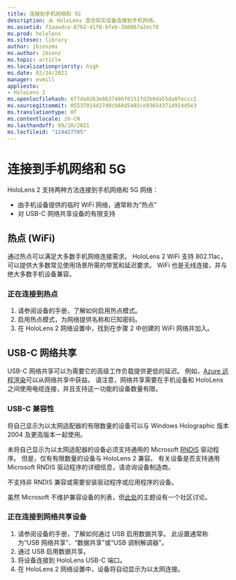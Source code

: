 ```yaml
---
title: 连接到手机网络和 5G
description: 从 HoloLens 混合现实设备连接到手机网络。
ms.assetid: f1aaadce-8762-41f8-bfeb-3b6067a2ec78
ms.prod: hololens
ms.sitesec: library
author: jbienzms
ms.author: jbienz
ms.topic: article
ms.localizationpriority: high
ms.date: 02/24/2021
manager: evmill
appliesto:
- HoloLens 2
ms.openlocfilehash: 6f7da0263e8637486f0151fd2b9da55da8feccc1
ms.sourcegitcommit: 05537014d27d9cb60d5485ce93654371d914d5e3
ms.translationtype: HT
ms.contentlocale: zh-CN
ms.lasthandoff: 09/10/2021
ms.locfileid: "124427705"
---
```

# <a name="connect-to-cellular-and-5g"></a>连接到手机网络和 5G

HoloLens 2 支持两种方法连接到手机网络和 5G 网络：

- 由手机设备提供的临时 WiFi 网络，通常称为“热点”
- 对 USB-C 网络共享设备的有限支持

## <a name="hotspot-wifi"></a>热点 (WiFi)

通过热点可以满足大多数手机网络连接需求。 HoloLens 2 WiFi 支持 802.11ac，可以提供大多数常见使用场景所需的带宽和延迟要求。 WiFi 也是无线连接，并与绝大多数手机设备兼容。

### <a name="connecting-to-a-hotspot"></a>正在连接到热点

1. 请参阅设备的手册，了解如何启用热点模式。
1. 启用热点模式，为网络提供名称和已知密码。
1. 在 HoloLens 2 网络设置中，找到在步骤 2 中创建的 WiFi 网络并加入。

## <a name="usb-c-tethering"></a>USB-C 网络共享

USB-C 网络共享可以为需要它的高级工作负载提供更低的延迟。 例如，[Azure 远程渲染](https://azure.microsoft.com/services/remote-rendering)可以从网络共享中获益。 请注意，网络共享需要在手机设备和 HoloLens 之间使用电缆连接，并且支持这一功能的设备数量有限。

### <a name="usb-c-compatibility"></a>USB-C 兼容性

将自己显示为以太网适配器的有限数量的设备可以与 Windows Holographic 版本 2004 及更高版本一起使用。

未将自己显示为以太网适配器的设备必须支持通用的 Microsoft [RNDIS](/windows-hardware/drivers/network/overview-of-remote-ndis--rndis-) 驱动程序。 但是，仅有有限数量的设备与 HoloLens 2 兼容。 有关设备是否支持通用 Microsoft RNDIS 驱动程序的详细信息，请咨询设备制造商。

不支持非 RNDIS 兼容或需要安装驱动程序或应用程序的设备。

虽然 Microsoft 不维护兼容设备的列表，但[此处](https://aka.ms/HLCommunityCell)的主题设有一个社区讨论。

### <a name="connecting-to-a-tethered-device"></a>正在连接到网络共享设备

1. 请参阅设备的手册，了解如何通过 USB 启用数据共享。 此设置通常称为“USB 网络共享”、“数据共享”或“USB 调制解调器”。
1. 通过 USB 启用数据共享。
1. 将设备连接到 HoloLens USB-C 端口。
1. 在 HoloLens 2 网络设置中，设备将自动显示为以太网连接。
